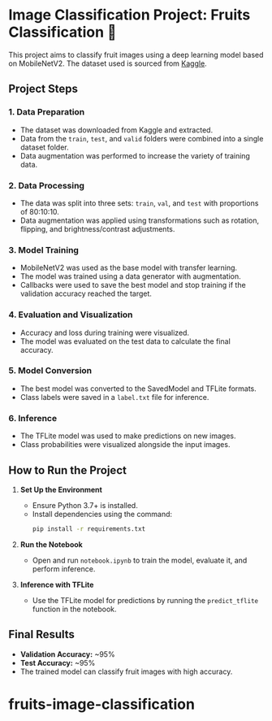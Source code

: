 # Image Classification Project: Fruits Classification 🍇

This project aims to classify fruit images using a deep learning model based on MobileNetV2. The dataset used is sourced from [Kaggle](https://www.kaggle.com/datasets/utkarshsaxenadn/fruits-classification).

## Project Steps

### 1. Data Preparation
- The dataset was downloaded from Kaggle and extracted.
- Data from the `train`, `test`, and `valid` folders were combined into a single dataset folder.
- Data augmentation was performed to increase the variety of training data.

### 2. Data Processing
- The data was split into three sets: `train`, `val`, and `test` with proportions of 80:10:10.
- Data augmentation was applied using transformations such as rotation, flipping, and brightness/contrast adjustments.

### 3. Model Training
- MobileNetV2 was used as the base model with transfer learning.
- The model was trained using a data generator with augmentation.
- Callbacks were used to save the best model and stop training if the validation accuracy reached the target.

### 4. Evaluation and Visualization
- Accuracy and loss during training were visualized.
- The model was evaluated on the test data to calculate the final accuracy.

### 5. Model Conversion
- The best model was converted to the SavedModel and TFLite formats.
- Class labels were saved in a `label.txt` file for inference.

### 6. Inference
- The TFLite model was used to make predictions on new images.
- Class probabilities were visualized alongside the input images.

## How to Run the Project

1. **Set Up the Environment**
   - Ensure Python 3.7+ is installed.
   - Install dependencies using the command:
     ```bash
     pip install -r requirements.txt
     ```

2. **Run the Notebook**
   - Open and run `notebook.ipynb` to train the model, evaluate it, and perform inference.

3. **Inference with TFLite**
   - Use the TFLite model for predictions by running the `predict_tflite` function in the notebook.

## Final Results
- **Validation Accuracy:** ~95%  
- **Test Accuracy:** ~95%  
- The trained model can classify fruit images with high accuracy.





# fruits-image-classification
